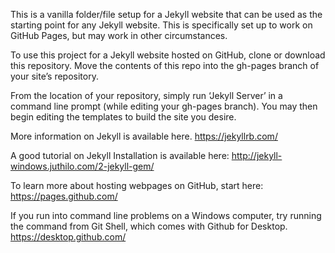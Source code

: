 This is a vanilla folder/file setup for a Jekyll website that can be used as the starting point for any Jekyll website. This is specifically set up to work on GitHub Pages, but may work in other circumstances.

To use this project for a Jekyll website hosted on GitHub, clone or download this repository.  Move the contents of this repo into the gh-pages branch of your site’s repository. 

From the location of your repository, simply run ‘Jekyll Server’ in a command line prompt (while editing your gh-pages branch). You may then begin editing the templates to build the site you desire.

More information on Jekyll is available here. https://jekyllrb.com/

A good tutorial on Jekyll Installation is available here: http://jekyll-windows.juthilo.com/2-jekyll-gem/

To learn more about hosting webpages on GitHub, start here: https://pages.github.com/

If you run into command line problems on a Windows computer, try running the command from Git Shell, which comes with Github for Desktop. https://desktop.github.com/

